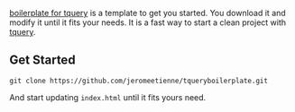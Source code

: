 [boilerplate for tquery](https://github.com/jeromeetienne/tqueryboilerplate)
is a template to get you started. You download it and modify it until it fits your needs.
It is a fast way to start a clean project with [tquery](https://github.com/jeromeetienne/tquery).

## Get Started
```
git clone https://github.com/jeromeetienne/tqueryboilerplate.git
```

And start updating ```index.html``` until it fits yours need.
